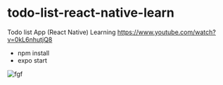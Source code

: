 # todo-list-react-native-learn
Todo list App (React Native) Learning https://www.youtube.com/watch?v=0kL6nhutjQ8

- npm install
- expo start

![fgf](https://user-images.githubusercontent.com/48446196/219538390-d83dcf9e-c19b-485b-9985-d0ec95a521f7.png)
